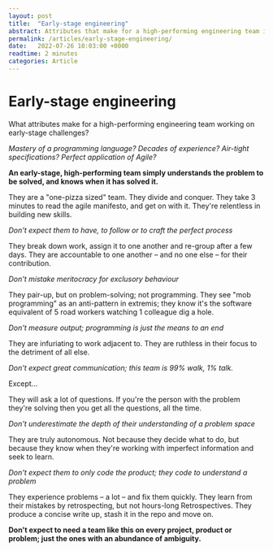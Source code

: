 ```yaml
---
layout: post
title:  "Early-stage engineering"
abstract: Attributes that make for a high-performing engineering team in early-stage
permalink: /articles/early-stage-engineering/
date:   2022-07-26 10:03:00 +0000
readtime: 2 minutes
categories: Article
---
```


# Early-stage engineering

What attributes make for a high-performing engineering team working on early-stage challenges?

*Mastery of a programming language? Decades of experience? Air-tight specifications? Perfect application of Agile?*

**An early-stage, high-performing team simply understands the problem to be solved, and knows when it has solved it.**

They are a "one-pizza sized" team. They divide and conquer. They take 3 minutes to read the agile manifesto, and get on with it. They're relentless in building new skills. 

*Don't expect them to have, to follow or to craft the perfect process*

They break down work, assign it to one another and re-group after a few days. They are accountable to one another – and no one else – for their contribution. 

*Don't mistake meritocracy for exclusory behaviour*

They pair-up, but on problem-solving; not programming. They see "mob programming" as an anti-pattern in extremis; they know it's the software equivalent of 5 road workers watching 1 colleague dig a hole. 

*Don't measure output; programming is just the means to an end*

They are infuriating to work adjacent to. They are ruthless in their focus to the detriment of all else. 

*Don't expect great communication; this team is 99% walk, 1% talk.*

Except...

They will ask a lot of questions. If you're the person with the problem they're solving then you get all the questions, all the time. 

*Don't underestimate the depth of their understanding of a problem space*

They are truly autonomous. Not because they decide what to do, but because they know when they're working with imperfect information and seek to learn. 

*Don't expect them to only code the product; they code to understand a problem*

They experience problems – a lot – and fix them quickly. They learn from their mistakes by retrospecting, but not hours-long Retrospectives. They produce a concise write up, stash it in the repo and move on.

**Don't expect to need a team like this on every project, product or problem; just the ones with an abundance of ambiguity.**